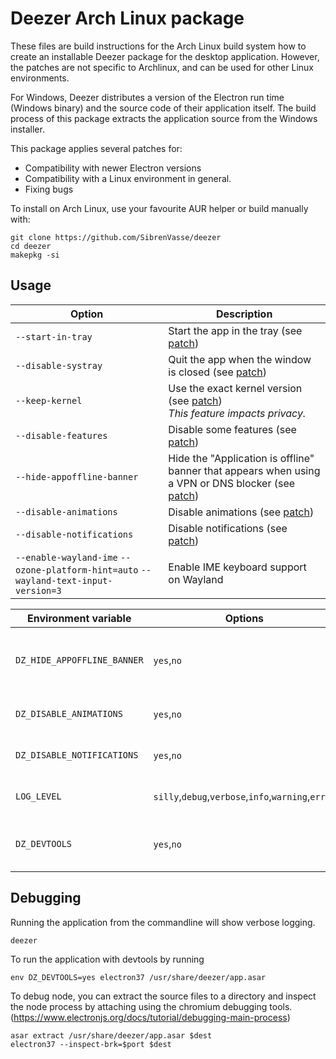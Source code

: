 # Deezer Arch Linux package

These files are build instructions for the Arch Linux build system how to create an installable Deezer package for the desktop application. However, the patches are not specific to Archlinux, and can be used for other Linux environments.

For Windows, Deezer distributes a version of the Electron run time (Windows binary) and the source code of their application itself. The build process of this package extracts the application source from the Windows installer.

This package applies several patches for:
- Compatibility with newer Electron versions 
- Compatibility with a Linux environment in general.
- Fixing bugs

To install on Arch Linux, use your favourite AUR helper or build manually with:
```
git clone https://github.com/SibrenVasse/deezer
cd deezer
makepkg -si
```

## Usage

| Option                                                                               | Description                                                                                                                                    |
| ------------------------------------------------------------------------------------ | ---------------------------------------------------------------------------------------------------------------------------------------------- |
| `--start-in-tray`                                                                    | Start the app in the tray (see [patch](./01-start-hidden-in-tray.patch))                                                               |
| `--disable-systray`                                                                  | Quit the app when the window is closed (see [patch](./03-quit.patch))                                                                  |
| `--keep-kernel`                                                                      | Use the exact kernel version (see [patch](./05-remove-os-information.patch)) <br/> _This feature impacts privacy._                     |
| `--disable-features`                                                                 | Disable some features (see [patch](./06-better-management-of-MPRIS.patch))                                                             |
| `--hide-appoffline-banner`                                                           | Hide the "Application is offline" banner that appears when using a VPN or DNS blocker (see [patch](./11-hide-appoffline-banner.patch)) |
| `--disable-animations`                                                               | Disable animations (see [patch](./12-disable-animations.patch))                                                                        |
| `--disable-notifications`                                                            | Disable notifications (see [patch](./13-disable-notifications.patch))                                                                  |
| `--enable-wayland-ime` `--ozone-platform-hint=auto` `--wayland-text-input-version=3` | Enable IME keyboard support on Wayland                                                                                                         |

| Environment variable        | Options                                            | Description                                                                                       |
| --------------------------- | -------------------------------------------------- | ------------------------------------------------------------------------------------------------- |
| `DZ_HIDE_APPOFFLINE_BANNER` | `yes`,`no`                                         | Hide the "Application is offline" banner (see [patch](./11-hide-appoffline-banner.patch)) |
| `DZ_DISABLE_ANIMATIONS`     | `yes`,`no`                                         | Disable animations (see [patch](./12-disable-animations.patch))                           |
| `DZ_DISABLE_NOTIFICATIONS`  | `yes`,`no`                                         | Disable notifications (see [patch](./13-disable-notifications.patch))                     |
| `LOG_LEVEL`                 | `silly`,`debug`,`verbose`,`info`,`warning`,`error` | Set the log level (see [patch](./07-log-level-environment-variable.patch))                |
| `DZ_DEVTOOLS`               | `yes`,`no`                                         | Enable the developer console (ctrl+shift+i)                                                       |


## Debugging
Running the application from the commandline will show verbose logging.
```
deezer
```

To run the application with devtools by running
```
env DZ_DEVTOOLS=yes electron37 /usr/share/deezer/app.asar
```

To debug node, you can extract the source files to a directory and inspect the node process by attaching using the chromium debugging tools. (https://www.electronjs.org/docs/tutorial/debugging-main-process)
```
asar extract /usr/share/deezer/app.asar $dest
electron37 --inspect-brk=$port $dest
```
